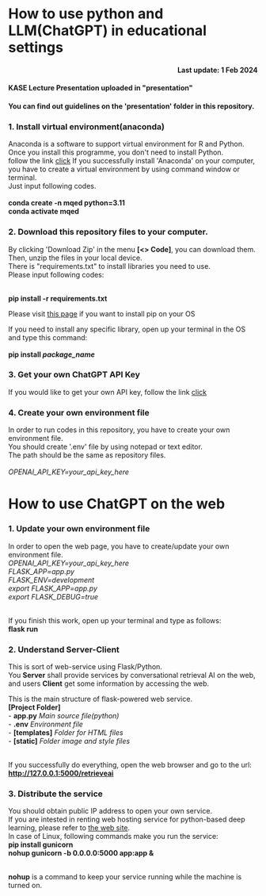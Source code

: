 # How to use python and LLM(ChatGPT) in educational settings



<h4 align="right">Last update: 1 Feb 2024</h4>
<h4 aligh="right">KASE Lecture Presentation uploaded in "presentation"</h4>

<h4>You can find out guidelines on the 'presentation' folder in this repository.</h4>

<h3>1. Install virtual environment(anaconda)</h3>
Anaconda is a software to support virtual environment for R and Python. Once you install this programme, you don't need to install Python.<br>
follow the link <a href="https://www.anaconda.com/download/" target="_blank">click</a>
If you successfully install 'Anaconda' on your computer, you have to create a virtual environment by using command window or terminal.<br>
Just input following codes.<br><br>
<b>conda create -n mqed python=3.11</b><br>
<b>conda activate mqed</b>

<h3>2. Download this repository files to your computer.</h3>
By clicking 'Download Zip' in the menu <b>[<> Code]</b>, you can download them.<br>
Then, unzip the files in your local device.<br>
There is "requirements.txt" to install libraries you need to use.<br>
Please input following codes:<br><br>
  
<b>pip install -r requirements.txt</b><br>

<p>Please visit <a href='https://pip.pypa.io/en/stable/installation/' target="_blank">this page</a> if you want to install pip on your OS</p>

If you need to install any specific library, open up your terminal in the OS and type this command:<br><br>
<b>pip install <i>package_name</i></b>

<h3>3. Get your own ChatGPT API Key</h3>
If you would like to get your own API key, follow the link <a href="https://www.howtogeek.com/885918/how-to-get-an-openai-api-key/" target="_blank">click</a>

<h3>4. Create your own environment file</h3>
In order to run codes in this repository, you have to create your own environment file.<br>
You should create '.env' file by using notepad or text editor.<br>
The path should be the same as repository files.<br><br>

<i>
OPENAI_API_KEY=your_api_key_here<br>
</i>

# How to use ChatGPT on the web

<h3>1. Update your own environment file</h3>
In order to open the web page, you have to create/update your own environment file.<br>

<i>
OPENAI_API_KEY=your_api_key_here<br>
FLASK_APP=app.py<br>
FLASK_ENV=development<br>
export FLASK_APP=app.py<br>
export FLASK_DEBUG=true<br><br>
</i>

If you finish this work, open up your terminal and type as follows:<br>
<b>flask run</b>

<h3>2. Understand Server-Client</h3>
This is sort of web-service using Flask/Python.<br>
You <b>Server</b> shall provide services by conversational retrieval AI on the web, <br>
and users <b>Client</b> get some information by accessing the web.<br>

This is the main structure of flask-powered web service.<br>
<b>[Project Folder]</b><br>
\- <b>app.py</b> <i>Main source file(python)</i><br>
\- <b>.env</b> <i>Environment file</i><br>
\- <b>[templates]</b> <i>Folder for HTML files</i><br>
\- <b>[static]</b> <i>Folder image and style files</i><br><br>

If you successfully do everything, open the web browser and go to the url:<br>
<b>http://127.0.0.1:5000/retrieveai</b>

<h3>3. Distribute the service</h3>
You should obtain public IP address to open your own service.<br>
If you are intested in renting web hosting service for python-based deep learning, please refer to <a href='https://www.unite.ai/best-gpu-hosting-providers/' target="_blank">the web site</a>.<br>
In case of Linux, following commands make you run the service:<br>
<b>pip install gunicorn</b><br>
<b>nohup gunicorn -b 0.0.0.0:5000 app:app &</b><br><br>

<b>nohup</b> is a command to keep your service running while the machine is turned on.
